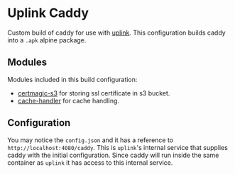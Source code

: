 # Uplink Caddy

Custom build of caddy for use with [uplink](https://github.com/upmaru/uplink). This configuration builds caddy into a `.apk` alpine package.

## Modules

Modules included in this build configuration:

- [certmagic-s3](https://github.com/ss098/certmagic-s3) for storing ssl certificate in s3 bucket.
- [cache-handler](https://github.com/caddyserver/cache-handler) for cache handling.

## Configuration

You may notice the `config.json` and it has a reference to `http://localhost:4080/caddy`. This is `uplink`'s internal service that supplies caddy with the initial configuration. Since caddy will run inside the same container as `uplink` it has access to this internal service.